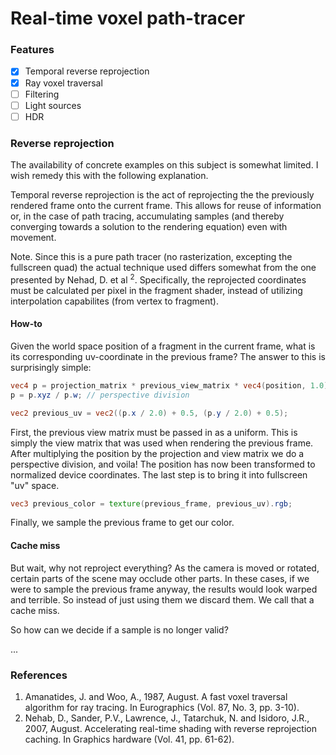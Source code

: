 # Real-time voxel path-tracer

### Features
- [x] Temporal reverse reprojection
- [x] Ray voxel traversal
- [ ] Filtering
- [ ] Light sources
- [ ] HDR

### Reverse reprojection

The availability of concrete examples on this subject is somewhat limited. I wish remedy this with the following explanation.

Temporal reverse reprojection is the act of reprojecting the the previously rendered frame onto the current frame. This allows for reuse of information or, in the case of path tracing, accumulating samples (and thereby converging towards a solution to the rendering equation) even with movement.

Note. Since this is a pure path tracer (no rasterization, excepting the fullscreen quad) the actual technique used differs somewhat from the one presented by Nehad, D. et al <sup>2</sup>. Specifically, the reprojected coordinates must be calculated per pixel in the fragment shader, instead of utilizing interpolation capabilites (from vertex to fragment).

#### How-to
Given the world space position of a fragment in the current frame, what is its corresponding uv-coordinate in the previous frame?
The answer to this is surprisingly simple:

~~~~glsl
vec4 p = projection_matrix * previous_view_matrix * vec4(position, 1.0);
p = p.xyz / p.w; // perspective division

vec2 previous_uv = vec2((p.x / 2.0) + 0.5, (p.y / 2.0) + 0.5);
~~~~

First, the previous view matrix must be passed in as a uniform. This is simply the view matrix that was used when rendering the previous frame. After multiplying the position by the projection and view matrix we do a perspective division, and voila! The position has now been transformed to normalized device coordinates. The last step is to bring it into fullscreen "uv" space.

~~~~glsl
vec3 previous_color = texture(previous_frame, previous_uv).rgb;
~~~~
Finally, we sample the previous frame to get our color.

#### Cache miss
But wait, why not reproject everything?
As the camera is moved or rotated, certain parts of the scene may occlude other parts. In these cases, if we were to sample the previous frame anyway, the results would look warped and terrible. So instead of just using them we discard them. We call that a cache miss.

So how can we decide if a sample is no longer valid?

...

### References

1. Amanatides, J. and Woo, A., 1987, August. A fast voxel traversal algorithm for ray tracing. In Eurographics (Vol. 87, No. 3, pp. 3-10).
2. Nehab, D., Sander, P.V., Lawrence, J., Tatarchuk, N. and Isidoro, J.R., 2007, August. Accelerating real-time shading with reverse reprojection caching. In Graphics hardware (Vol. 41, pp. 61-62).

